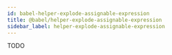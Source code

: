 ```yaml
---
id: babel-helper-explode-assignable-expression
title: @babel/helper-explode-assignable-expression
sidebar_label: helper-explode-assignable-expression
---
```


TODO

